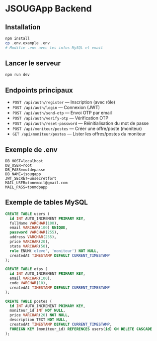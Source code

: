 # JSOUGApp Backend

## Installation

```bash
npm install
cp .env.example .env
# Modifie .env avec tes infos MySQL et email
```

## Lancer le serveur

```bash
npm run dev
```

## Endpoints principaux

- `POST /api/auth/register` — Inscription (avec rôle)
- `POST /api/auth/login` — Connexion (JWT)
- `POST /api/auth/send-otp` — Envoi OTP par email
- `POST /api/auth/verify-otp` — Vérification OTP
- `POST /api/auth/reset-password` — Réinitialisation du mot de passe
- `POST /api/moniteur/postes` — Créer une offre/poste (moniteur)
- `GET /api/moniteur/postes` — Lister les offres/postes du moniteur

## Exemple de .env

```
DB_HOST=localhost
DB_USER=root
DB_PASS=motdepasse
DB_NAME=jsougapp
JWT_SECRET=unsecretfort
MAIL_USER=tonemail@gmail.com
MAIL_PASS=tonmdpapp
```

## Exemple de tables MySQL

```sql
CREATE TABLE users (
  id INT AUTO_INCREMENT PRIMARY KEY,
  fullName VARCHAR(100),
  email VARCHAR(100) UNIQUE,
  password VARCHAR(255),
  address VARCHAR(255),
  price VARCHAR(20),
  state VARCHAR(50),
  role ENUM('eleve', 'moniteur') NOT NULL,
  createdAt TIMESTAMP DEFAULT CURRENT_TIMESTAMP
);

CREATE TABLE otps (
  id INT AUTO_INCREMENT PRIMARY KEY,
  email VARCHAR(100),
  code VARCHAR(10),
  createdAt TIMESTAMP DEFAULT CURRENT_TIMESTAMP
);

CREATE TABLE postes (
  id INT AUTO_INCREMENT PRIMARY KEY,
  moniteur_id INT NOT NULL,
  price VARCHAR(20) NOT NULL,
  description TEXT NOT NULL,
  createdAt TIMESTAMP DEFAULT CURRENT_TIMESTAMP,
  FOREIGN KEY (moniteur_id) REFERENCES users(id) ON DELETE CASCADE
);
``` 